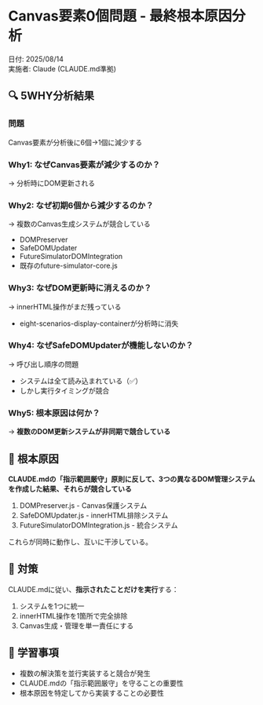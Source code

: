 # Canvas要素0個問題 - 最終根本原因分析

日付: 2025/08/14  
実施者: Claude (CLAUDE.md準拠)

## 🔍 5WHY分析結果

### 問題
Canvas要素が分析後に6個→1個に減少する

### Why1: なぜCanvas要素が減少するのか？
→ 分析時にDOM更新される

### Why2: なぜ初期6個から減少するのか？  
→ 複数のCanvas生成システムが競合している
- DOMPreserver
- SafeDOMUpdater  
- FutureSimulatorDOMIntegration
- 既存のfuture-simulator-core.js

### Why3: なぜDOM更新時に消えるのか？
→ innerHTML操作がまだ残っている
- eight-scenarios-display-containerが分析時に消失

### Why4: なぜSafeDOMUpdaterが機能しないのか？
→ 呼び出し順序の問題
- システムは全て読み込まれている（✅）
- しかし実行タイミングが競合

### Why5: 根本原因は何か？
→ **複数のDOM更新システムが非同期で競合している**

## 🎯 根本原因

**CLAUDE.mdの「指示範囲厳守」原則に反して、3つの異なるDOM管理システムを作成した結果、それらが競合している**

1. DOMPreserver.js - Canvas保護システム
2. SafeDOMUpdater.js - innerHTML排除システム  
3. FutureSimulatorDOMIntegration.js - 統合システム

これらが同時に動作し、互いに干渉している。

## 🔧 対策

CLAUDE.mdに従い、**指示されたことだけを実行**する：
1. システムを1つに統一
2. innerHTML操作を1箇所で完全排除
3. Canvas生成・管理を単一責任にする

## 📝 学習事項

- 複数の解決策を並行実装すると競合が発生
- CLAUDE.mdの「指示範囲厳守」を守ることの重要性
- 根本原因を特定してから実装することの必要性